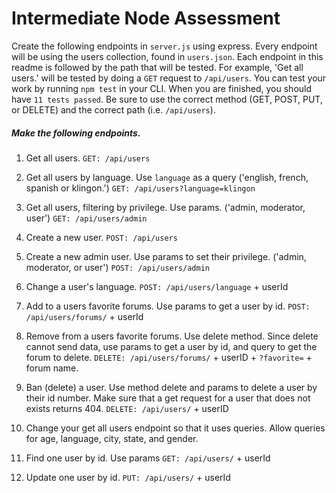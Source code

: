 # Intermediate Node Assessment

Create the following endpoints in `server.js` using express.
Every endpoint will be using the users collection, found in `users.json`.
Each endpoint in this readme is followed by the path that will be tested. For example, 'Get all users.' will be tested by doing a `GET` request to `/api/users`.
You can test your work by running `npm test` in your CLI.
When you are finished, you should have `11 tests passed`.
Be sure to use the correct method (GET, POST, PUT, or DELETE) and the correct path (i.e. `/api/users`).

##### Make the following endpoints.

1.  Get all users.
   `GET: /api/users`

2.  Get all users by language. Use `language` as a query ('english, french, spanish or klingon.')
   `GET: /api/users?language=klingon`

3.  Get all users, filtering by privilege. Use params. ('admin, moderator, user')
   `GET: /api/users/admin`

4.  Create a new user.
   `POST: /api/users`

5. Create a new admin user. Use params to set their privilege. ('admin, moderator, or user')
   `POST: /api/users/admin`

6.  Change a user's language.
   `POST: /api/users/language` + userId

7.  Add to a users favorite forums. Use params to get a user by id.
   `POST: /api/users/forums/` + userId

8. Remove from a users favorite forums. Use delete method. Since delete cannot send data, use params to get a user by id, and query to get the forum to delete.
   `DELETE: /api/users/forums/` + userID + `?favorite=` + forum name.

9.  Ban (delete) a user. Use method delete and params to delete a user by their id number. Make sure that a get request for a user that does not exists returns 404.
   `DELETE: /api/users/` + userID

10. Change your get all users endpoint so that it uses queries. Allow queries for age, language, city, state, and gender.

11. Find one user by id. Use params
   `GET: /api/users/` + userId

12. Update one user by id.
   `PUT: /api/users/` + userId
